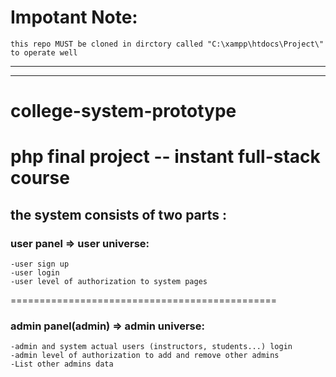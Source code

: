 # Impotant Note:
    this repo MUST be cloned in dirctory called "C:\xampp\htdocs\Project\" to operate well
---------------------------------------------
---------------------------------------------
# college-system-prototype
php final project -- instant full-stack course
=============================================
the system consists of two parts :
---------------------------------------------
### user panel => user universe:
    -user sign up
    -user login
    -user level of authorization to system pages
==============================================
### admin panel(admin) => admin universe:
    -admin and system actual users (instructors, students...) login
    -admin level of authorization to add and remove other admins
    -List other admins data
